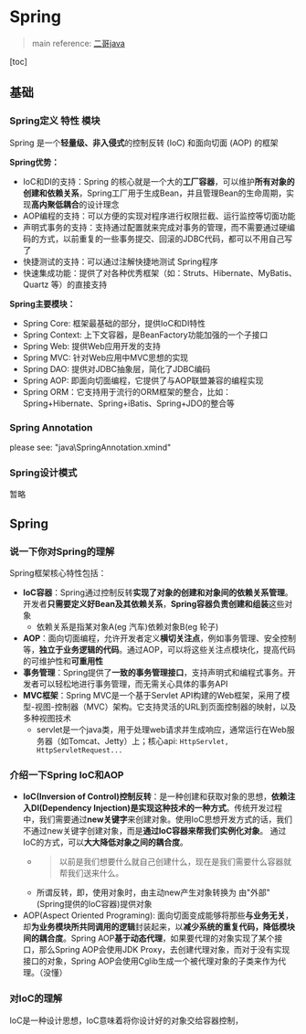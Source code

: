 # Spring

> main reference: [二哥java](https://javabetter.cn/sidebar/sanfene/spring.html)

[toc]

## 基础

### Spring定义 特性 模块

Spring 是一个**轻量级、非入侵式**的控制反转 (IoC) 和面向切面 (AOP) 的框架

**Spring优势：**

* IoC和DI的支持：Spring 的核心就是一个大的**工厂容器**，可以维护**所有对象的创建和依赖关系**，Spring工厂用于生成Bean，并且管理Bean的生命周期，实现**高内聚低耦合**的设计理念
* AOP编程的支持：可以方便的实现对程序进行权限拦截、运行监控等切面功能
* 声明式事务的支持：支持通过配置就来完成对事务的管理，而不需要通过硬编码的方式，以前重复的一些事务提交、回滚的JDBC代码，都可以不用自己写了
* 快捷测试的支持：可以通过注解快捷地测试 Spring程序
* 快速集成功能：提供了对各种优秀框架（如：Struts、Hibernate、MyBatis、Quartz 等）的直接支持

**Spring主要模块：**

* Spring Core: 框架最基础的部分，提供IoC和DI特性
* Spring Context: 上下文容器，是BeanFactory功能加强的一个子接口
* Spring Web: 提供Web应用开发的支持
* Spring MVC: 针对Web应用中MVC思想的实现
* Spring DAO: 提供对JDBC抽象层，简化了JDBC编码
* Spring AOP: 即面向切面编程，它提供了与AOP联盟兼容的编程实现
* Spring ORM：它支持用于流行的ORM框架的整合，比如：Spring+Hibernate、Spring+iBatis、Spring+JDO的整合等

### Spring Annotation

please see: "java\SpringAnnotation.xmind"

### Spring设计模式

暂略

## Spring

### 说一下你对Spring的理解

Spring框架核心特性包括：

* **IoC容器**：Spring通过控制反转**实现了对象的创建和对象间的依赖关系管理**。开发者**只需要定义好Bean及其依赖关系**，**Spring容器负责创建和组装**这些对象
  * 依赖关系是指某对象A(eg 汽车)依赖对象B(eg 轮子)
* **AOP**：面向切面编程，允许开发者定义**横切关注点**，例如事务管理、安全控制等，**独立于业务逻辑的代码**。通过AOP，可以将这些关注点模块化，提高代码的可维护性和**可重用性**
* **事务管理**：Spring提供了**一致的事务管理接口**，支持声明式和编程式事务。开发者可以轻松地进行事务管理，而无需关心具体的事务API
* **MVC框架**：Spring MVC是一个基于Servlet API构建的Web框架，采用了模型-视图-控制器（MVC）架构。它支持灵活的URL到页面控制器的映射，以及多种视图技术
  * servlet是一个java类，用于处理web请求并生成响应，通常运行在Web服务器（如Tomcat、Jetty）上；核心api: `HttpServlet, HttpServletRequest...`

### 介绍一下Spring IoC和AOP

* **IoC(Inversion of Control)控制反转**：是一种创建和获取对象的思想，**依赖注入DI(Dependency Injection)是实现这种技术的一种方式**。传统开发过程中，我们需要通过**new关键字**来创建对象。使用IoC思想开发方式的话，我们不通过new关键字创建对象，而是**通过IoC容器来帮我们实例化对象**。 通过IoC的方式，可以**大大降低对象之间的耦合度**。
  * > 以前是我们想要什么就自己创建什么，现在是我们需要什么容器就帮我们送来什么。
  * 所谓反转，即，使用对象时，由主动new产生对象转换为 由"外部"(Spring提供的IoC容器)提供对象
* AOP(Aspect Oriented Programing): 面向切面变成能够将那些**与业务无关**，却**为业务模块所共同调用的逻辑**封装起来，以**减少系统的重复代码，降低模块间的耦合度**。Spring AOP**基于动态代理**，如果要代理的对象实现了某个接口，那么Spring AOP会使用JDK Proxy，去创建代理对象，而对于没有实现接口的对象，Spring AOP会使用Cglib生成一个被代理对象的子类来作为代理。（没懂）

### 对IoC的理解

IoC是一种设计思想，IoC意味着将你设计好的对象交给容器控制，
